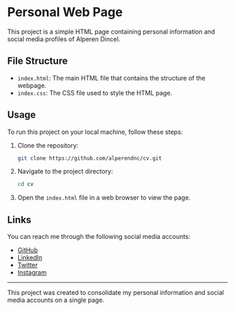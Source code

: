 # Personal Web Page

This project is a simple HTML page containing personal information and social media profiles of Alperen Dincel.

## File Structure

- `index.html`: The main HTML file that contains the structure of the webpage.
- `index.css`: The CSS file used to style the HTML page.

## Usage

To run this project on your local machine, follow these steps:

1. Clone the repository:
    ```bash
    git clone https://github.com/alperendnc/cv.git
    ```
2. Navigate to the project directory:
    ```bash
    cd cv
    ```
3. Open the `index.html` file in a web browser to view the page.
## Links

You can reach me through the following social media accounts:

- [GitHub](https://github.com/alperendnc/cv)
- [LinkedIn](https://www.linkedin.com/in/alpereneyüp-dincel-b33828254/)
- [Twitter](https://x.com/alperendincel1)
- [Instagram](https://www.instagram.com/alperendincelx/)

---

This project was created to consolidate my personal information and social media accounts on a single page.
